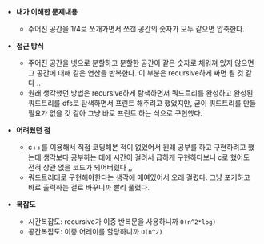 - **내가 이해한 문제내용**
  - 주어진 공간을 1/4로 쪼개가면서 쪼갠 공간의 숫자가 모두 같으면 압축한다.
  
- **접근 방식**
  - 주어진 공간을 넷으로 분할하고 분할한 공간이 같은 숫자로 채워져 있지 않으면 그 공간에 대해 같은 연산을 반복한다. 이 부분은 recursive하게 짜면 될 것 같다 .. 
  - 원래 생각했던 방법은 recursive하게 탐색하면서 쿼드트리를 완성하고 완성된 쿼드트리를 dfs로 탐색하면서 프린트 해주려고 했었지만, 굳이 쿼드트리를 만들 필요가 없을 것 같아 그냥 바로 프린트 하는 식으로 구현했다.
  
- **어려웠던 점**
  - c++를 이용해서 직접 코딩해본 적이 없었어서 원래 공부를 하고 구현하려고 했는데 생각보다 공부하는 데에 시간이 걸려서 급하게 구현하다보니 c로 했어도 전혀 상관 없을 코드가 되어버렸다 ,,
  - 쿼드트리대로 구현해야한다는 생각에 매여있어서 오래 걸렸다. 그냥 포기하고 바로 출력하는 걸로 바꾸니까 빨리 풀렸다.

- **복잡도**
  - 시간복잡도: recursive가 이중 반복문을 사용하니까  `O(n^2*log)`
  - 공간복잡도: 이중 어레이를 할당하니까  `O(n^2)`